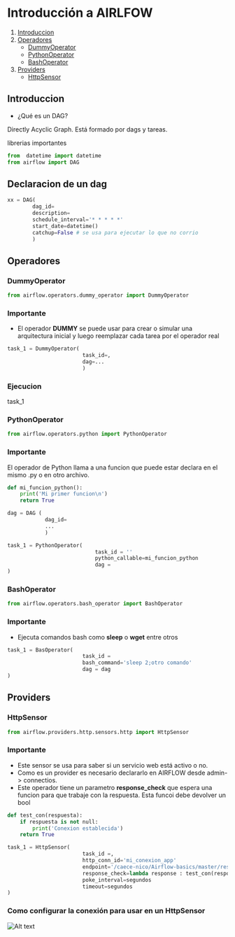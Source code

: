 # Introducción a __AIRLFOW__

1. [Introduccion](#Introduccion)
2. [Operadores](#Operadores)
    - [DummyOperator](#DummyOperator)
    - [PythonOperator](#PythonOperator)
    - [BashOperator](#BashOperator)
3. [Providers](#Providers)
    - [HttpSensor](#HttpSensor)

## Introduccion

- ¿Qué es un DAG? 

Directly Acyclic Graph. Está formado por dags y tareas.

librerias importantes

```python
from  datetime import datetime
from airflow import DAG
```

## Declaracion de un dag 

```python
xx = DAG(
        dag_id=
        description=
        schedule_interval='* * * * *'
        start_date=datetime()
        catchup=False # se usa para ejecutar lo que no corrio
        )
```

## Operadores

### DummyOperator

```python
from airflow.operators.dummy_operator import DummyOperator
```

### Importante

- El operador __DUMMY__ se puede usar para crear o simular una arquitectura inicial y luego reemplazar cada tarea por el operador real

```python
task_1 = DummyOperator(
                        task_id=,
                        dag=...
                        )
```


### Ejecucion

task_1


### PythonOperator

```python
from airflow.operators.python import PythonOperator
```

### Importante

El operador de Python llama a una funcion que puede estar declara en el mismo .py o en otro archivo.

```python
def mi_funcion_python():
    print('Mi primer funcion\n')
    return True

dag = DAG (
            dag_id=
            ...
            )

task_1 = PythonOperator(
                            task_id = ''
                            python_callable=mi_funcion_python
                            dag = 
)
```


### BashOperator

```python
from airflow.operators.bash_operator import BashOperator
```

### Importante

- Ejecuta comandos bash como __sleep__ o __wget__ entre otros

```python
task_1 = BasOperator(
                        task_id = 
                        bash_command='sleep 2;otro comando'
                        dag = dag
)
```

## Providers

### HttpSensor

```python
from airflow.providers.http.sensors.http import HttpSensor
```

### Importante

- Este sensor se usa para saber si un servicio web está activo o no.
- Como es un provider es necesario declararlo en AIRFLOW desde admin-> connectios.
- Este operador tiene un parametro __response_check__ que espera una funcion para que trabaje con la respuesta. Esta funcoi  debe devolver un bool

```python
def test_con(respuesta):
    if respuesta is not null:
        print('Conexion establecida')
    return True

task_1 = HttpSensor(
                        task_id =,
                        http_conn_id='mi_conexion_app'
                        endpoint='/caece-nico/Airflow-basics/master/resources_installation/session5/customer.csv'
                        response_check=lambda response : test_con(response.text)
                        poke_interval=segundos
                        timeout=segundos
)
```

### Como configurar la conexión para usar en un HttpSensor

![Alt text](/imagenesTutorial/image-1.png)


